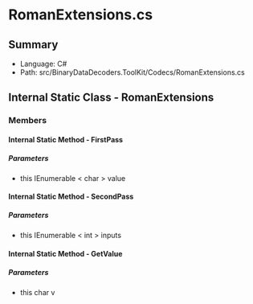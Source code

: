 ﻿# RomanExtensions.cs

## Summary

* Language: C#
* Path: src/BinaryDataDecoders.ToolKit/Codecs/RomanExtensions.cs

## Internal Static Class - RomanExtensions

### Members

#### Internal Static Method - FirstPass

#####  Parameters

 - this IEnumerable < char > value 

#### Internal Static Method - SecondPass

#####  Parameters

 - this IEnumerable < int > inputs 

#### Internal Static Method - GetValue

#####  Parameters

 - this char v 

